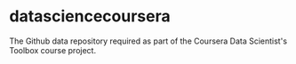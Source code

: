 # datasciencecoursera
The Github data repository required as part of the Coursera Data Scientist's Toolbox course project.
